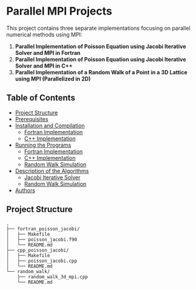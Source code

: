 # Parallel MPI Projects

This project contains three separate implementations focusing on parallel numerical methods using MPI:

1. **Parallel Implementation of Poisson Equation using Jacobi Iterative Solver and MPI in Fortran**
2. **Parallel Implementation of Poisson Equation using Jacobi Iterative Solver and MPI in C++**
3. **Parallel Implementation of a Random Walk of a Point in a 3D Lattice using MPI (Parallelized in 2D)**

## Table of Contents
- [Project Structure](#project-structure)
- [Prerequisites](#prerequisites)
- [Installation and Compilation](#installation-and-compilation)
  - [Fortran Implementation](#fortran-implementation)
  - [C++ Implementation](#c-implementation)
- [Running the Programs](#running-the-programs)
  - [Fortran Implementation](#running-fortran-implementation)
  - [C++ Implementation](#running-c-implementation)
  - [Random Walk Simulation](#running-random-walk-simulation)
- [Description of the Algorithms](#description-of-the-algorithms)
  - [Jacobi Iterative Solver](#jacobi-iterative-solver)
  - [Random Walk Simulation](#random-walk-simulation)
- [Authors](#authors)

## Project Structure

```plaintext
.
├── fortran_poisson_jacobi/
│   ├── Makefile
│   ├── poisson_jacobi.f90
│   └── README.md
├── cpp_poisson_jacobi/
│   ├── Makefile
│   ├── poisson_jacobi.cpp
│   └── README.md
└── random_walk/
    ├── random_walk_3d_mpi.cpp
    └── README.md
